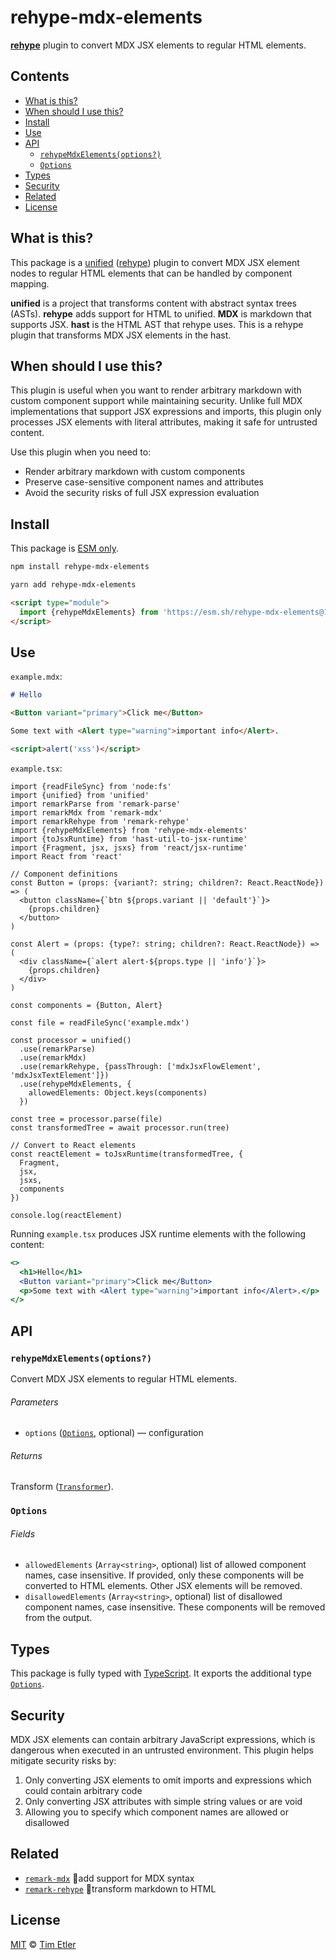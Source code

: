 # rehype-mdx-elements

**[rehype][]** plugin to convert MDX JSX elements to regular HTML elements.

## Contents

*   [What is this?](#what-is-this)
*   [When should I use this?](#when-should-i-use-this)
*   [Install](#install)
*   [Use](#use)
*   [API](#api)
    *   [`rehypeMdxElements(options?)`](#rehypemdxelementsoptions)
    *   [`Options`](#options)
*   [Types](#types)
*   [Security](#security)
*   [Related](#related)
*   [License](#license)

## What is this?

This package is a [unified][] ([rehype][]) plugin to convert MDX JSX element
nodes to regular HTML elements that can be handled by component mapping.

**unified** is a project that transforms content with abstract syntax trees
(ASTs).
**rehype** adds support for HTML to unified.
**MDX** is markdown that supports JSX.
**hast** is the HTML AST that rehype uses.
This is a rehype plugin that transforms MDX JSX elements in the hast.

## When should I use this?

This plugin is useful when you want to render arbitrary markdown with custom
component support while maintaining security.
Unlike full MDX implementations that support JSX expressions and imports,
this plugin only processes JSX elements with literal attributes, making it
safe for untrusted content.

Use this plugin when you need to:

*   Render arbitrary markdown with custom components
*   Preserve case-sensitive component names and attributes
*   Avoid the security risks of full JSX expression evaluation

## Install

This package is [ESM only][esm].

```sh
npm install rehype-mdx-elements
```

```sh
yarn add rehype-mdx-elements
```

```html
<script type="module">
  import {rehypeMdxElements} from 'https://esm.sh/rehype-mdx-elements@1?bundle'
</script>
```

## Use

`example.mdx`:

```md
# Hello

<Button variant="primary">Click me</Button>

Some text with <Alert type="warning">important info</Alert>.

<script>alert('xss')</script>
```

`example.tsx`:

```tsx
import {readFileSync} from 'node:fs'
import {unified} from 'unified'
import remarkParse from 'remark-parse'
import remarkMdx from 'remark-mdx'
import remarkRehype from 'remark-rehype'
import {rehypeMdxElements} from 'rehype-mdx-elements'
import {toJsxRuntime} from 'hast-util-to-jsx-runtime'
import {Fragment, jsx, jsxs} from 'react/jsx-runtime'
import React from 'react'

// Component definitions
const Button = (props: {variant?: string; children?: React.ReactNode}) => (
  <button className={`btn ${props.variant || 'default'}`}>
    {props.children}
  </button>
)

const Alert = (props: {type?: string; children?: React.ReactNode}) => (
  <div className={`alert alert-${props.type || 'info'}`}>
    {props.children}
  </div>
)

const components = {Button, Alert}

const file = readFileSync('example.mdx')

const processor = unified()
  .use(remarkParse)
  .use(remarkMdx)
  .use(remarkRehype, {passThrough: ['mdxJsxFlowElement', 'mdxJsxTextElement']})
  .use(rehypeMdxElements, {
    allowedElements: Object.keys(components)
  })

const tree = processor.parse(file)
const transformedTree = await processor.run(tree)

// Convert to React elements
const reactElement = toJsxRuntime(transformedTree, {
  Fragment,
  jsx,
  jsxs,
  components
})

console.log(reactElement)
```

Running `example.tsx` produces JSX runtime elements with the following content:

```jsx
<>
  <h1>Hello</h1>
  <Button variant="primary">Click me</Button>
  <p>Some text with <Alert type="warning">important info</Alert>.</p>
</>
```

## API

### `rehypeMdxElements(options?)`

Convert MDX JSX elements to regular HTML elements.

###### Parameters

*   `options` ([`Options`][api-options], optional)
    — configuration

###### Returns

Transform ([`Transformer`][unified-transformer]).

### `Options`

###### Fields

*   `allowedElements` (`Array<string>`, optional)
    list of allowed component names, case insensitive.
    If provided, only these components will be converted to HTML elements.
    Other JSX elements will be removed.
*   `disallowedElements` (`Array<string>`, optional)
    list of disallowed component names, case insensitive.
    These components will be removed from the output.

## Types

This package is fully typed with [TypeScript][].
It exports the additional type [`Options`][api-options].

## Security

MDX JSX elements can contain arbitrary JavaScript expressions, which is
dangerous when executed in an untrusted environment.
This plugin helps mitigate security risks by:

1.  Only converting JSX elements to omit imports and expressions which could contain arbitrary code
2.  Only converting JSX attributes with simple string values or are void
3.  Allowing you to specify which component names are allowed or disallowed

## Related

*   [`remark-mdx`][remark-mdx]
     add support for MDX syntax
*   [`remark-rehype`][remark-rehype]
     transform markdown to HTML

## License

[MIT][license] © [Tim Etler][author]

[api-options]: #options

[api-rehype-mdx-elements]: #rehypemdxelementsoptions

[author]: https://yourwebsite.com

[esm]: https://gist.github.com/sindresorhus/a39789f98801d908bbc7ff3ecc99d99c

[license]: LICENSE.md

[rehype]: https://github.com/rehypejs/rehype

[remark-mdx]: https://github.com/mdx-js/mdx/tree/main/packages/remark-mdx

[remark-rehype]: https://github.com/remarkjs/remark-rehype

[typescript]: https://www.typescriptlang.org

[unified]: https://github.com/unifiedjs/unified

[unified-transformer]: https://github.com/unifiedjs/unified#transformer
